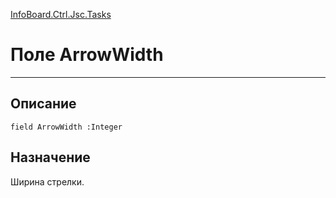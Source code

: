 ﻿---
Link: InfoBoard.Ctrl.Jsc.Tasks.@ArrowWidth
---

<!---  Навигация
[Имя проекта](#) :
-->
[InfoBoard.Ctrl.Jsc.Tasks](Default)

# Поле ArrowWidth
---

## Описание

    field ArrowWidth :Integer

<!--
## Аргументы{#Args}

### Аргумент1

Описание аргумента 1
-->

## Назначение

Ширина стрелки.

<!--
## Пример

    ArrowWidth...
-->

